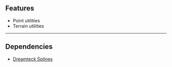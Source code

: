 ## Features
- Point utilities
- Terrain utilities

----

## Dependencies
- [Dreamteck Splines](https://assetstore.unity.com/packages/tools/utilities/dreamteck-splines-61926)
